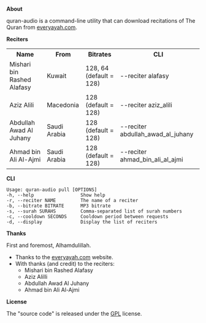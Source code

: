 __About__

quran-audio is a command-line utility that can download recitations
of The Quran from
[everyayah.com](https://everyayah.com).

__Reciters__

<table>
  <tr>
    <th>Name</th>
    <th>From</th>
    <th>Bitrates</th>
    <th>CLI</th>
  </tr>
  <tr>
    <td>Mishari bin Rashed Alafasy</td>
    <td>Kuwait</td>
    <td>128, 64 (default = 128)</td>
    <td>--reciter alafasy</td>
  </tr>
  <tr>
    <td>Aziz Alili</td>
    <td>Macedonia</td>
    <td>128 (default = 128)</td>
    <td>--reciter aziz_alili</td>
  </tr>
  <tr>
    <td>Abdullah Awad Al Juhany</td>
    <td>Saudi Arabia</td>
    <td>128 (default = 128)</td>
    <td>--reciter abdullah_awad_al_juhany  </td>
  </tr>
  <tr>
    <td> Ahmad bin Ali Al-Ajmi  </td>
    <td>Saudi Arabia</td>
    <td>128 (default = 128)</td>
    <td>--reciter ahmad_bin_ali_al_ajmi</td>
  </tr>
</table>

__CLI__

    Usage: quran-audio pull [OPTIONS]
    -h, --help                 Show help
    -r, --reciter NAME         The name of a reciter
    -b, --bitrate BITRATE      MP3 bitrate
    -s, --surah SURAHS         Comma-separated list of surah numbers
    -c, --cooldown SECONDS     Cooldown period between requests
    -d, --display              Display the list of reciters

__Thanks__

First and foremost, Alhamdulillah.

* Thanks to the [everyayah.com](https://everyayah.com) website.
* With thanks (and credit) to the reciters:
  * Mishari bin Rashed Alafasy
  * Aziz Alilli
  * Abdullah Awad Al Juhany
  * Ahmad bin Ali Al-Ajmi

__License__

The "source code" is released under the [GPL](./LICENSE) license.
